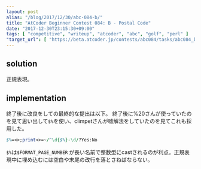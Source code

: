 ```yaml
---
layout: post
alias: "/blog/2017/12/30/abc-084-b/"
title: "AtCoder Beginner Contest 084: B - Postal Code"
date: "2017-12-30T23:15:30+09:00"
tags: [ "competitive", "writeup", "atcoder", "abc", "golf", "perl" ]
"target_url": [ "https://beta.atcoder.jp/contests/abc084/tasks/abc084_b" ]
---
```


<!-- {% raw %} -->

## solution

正規表現。

## implementation

終了後に改良をしての最終的な提出は以下。
終了後に%20さんが使っていたのを見て思い出して`$%`を使い、climpetさんが嘘解法をしていたのを見てこれも採用した。

``` perl
$%=<>;print<>=~/^\d{$%}-\d/?Yes:No
```

`$%`は`$FORMAT_PAGE_NUMBER` が長い名前で整数型にcastされるのが利点。正規表現中に埋め込むには空白や末尾の改行を落とさねばならない。

<!-- {% endraw %} -->
